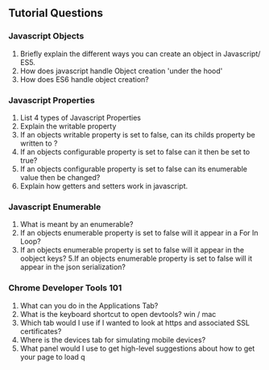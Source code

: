 ## Tutorial Questions

### Javascript Objects
1. Briefly explain the different ways you can create an object in Javascript/ ES5.
2. How does javascript handle Object creation 'under the hood'
3. How does ES6 handle object creation?

### Javascript Properties
1. List 4 types of Javascript Properties
2. Explain the writable property
3. If an objects writable property is set to false, can its childs property be written to ?
3. If an objects configurable property is set to false can it then be set to true?
4. If an objects configurable property is set to false can its enumerable value then be changed?
5. Explain how getters and setters work in javascript.


### Javascript Enumerable
1. What is meant by an enumerable?
2. If an objects enumerable property is set to false will it appear in a For In Loop?
3. If an objects enumerable property is set to false will it appear in the oobject keys?
5.If an objects enumerable property is set to false will it appear in the json serialization?



### Chrome Developer Tools 101
1. What can you do in the Applications Tab?
2. What is the keyboard shortcut to open devtools? win / mac
3. Which tab would I use if I wanted to look at https and associated SSL certificates?
4. Where is the devices tab for simulating mobile devices?
5. What panel would I use to get high-level suggestions about how to get your page to load q
